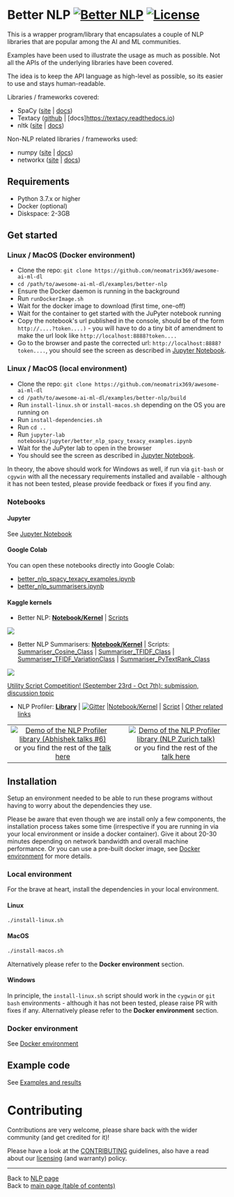 # Better NLP [![Better NLP](https://img.shields.io/docker/pulls/neomatrix369/better-nlp.svg)](https://hub.docker.com/r/neomatrix369/better-nlp) [![License](https://img.shields.io/badge/License-Apache%202.0-blue.svg)](https://opensource.org/licenses/Apache-2.0)

This is a wrapper program/library that encapsulates a couple of NLP libraries that are popular among the AI and ML communities.

Examples have been used to illustrate the usage as much as possible. Not all the APIs of the underlying libraries have been covered.

The idea is to keep the API language as high-level as possible, so its easier to use and stays human-readable.

Libraries / frameworks covered:

- SpaCy ([site](https://spacy.io/) | [docs](https://spacy.io/usage/))
- Textacy ([github](https://github.com/chartbeat-labs/textacy) | [docs]https://textacy.readthedocs.io)
- nltk ([site](http://www.nltk.org/) | [docs](https://buildmedia.readthedocs.org/media/pdf/nltk/latest/nltk.pdf))

Non-NLP related libraries / frameworks used:
- numpy ([site](https://www.numpy.org/) | [docs](https://docs.scipy.org/doc/))
- networkx ([site](https://networkx.github.io/) | [docs](https://networkx.github.io/documentation/stable/index.html))

## Requirements

- Python 3.7.x or higher
- Docker (optional)
- Diskspace: 2-3GB

## Get started

### Linux / MacOS (Docker environment)

- Clone the repo: `git clone https://github.com/neomatrix369/awesome-ai-ml-dl`
- `cd /path/to/awesome-ai-ml-dl/examples/better-nlp`
- Ensure the Docker daemon is running in the background
- Run `runDockerImage.sh`
- Wait for the docker image to download (first time, one-off)
- Wait for the container to get started with the JuPyter notebook running
- Copy the notebook's url published in the console, should be of the form `http://....?token....)` - you will have to do a tiny bit of amendment to make the url look like `http://localhost:8888?token....`
- Go to the browser and paste the corrected url: `http://localhost:8888?token....`, you should see the screen as described in [Jupyter Notebook](./docs/Jupyter_notebook.md).

### Linux / MacOS (local environment)

- Clone the repo: `git clone https://github.com/neomatrix369/awesome-ai-ml-dl`
- `cd /path/to/awesome-ai-ml-dl/examples/better-nlp/build`
- Run `install-linux.sh` or `install-macos.sh` depending on the OS you are running on
- Run `install-dependencies.sh`
- Run `cd ..`
- Run `jupyter-lab notebooks/jupyter/better_nlp_spacy_texacy_examples.ipynb`
- Wait for the JuPyter lab to open in the browser
- You should see the screen as described in [Jupyter Notebook](./docs/Jupyter_notebook.md).

In theory, the above should work for Windows as well, if run via `git-bash` or `cgywin` with all the necessary requirements installed and available - although it has not been tested, please provide feedback or fixes if you find any.

### Notebooks

#### Jupyter

See [Jupyter Notebook](./docs/Jupyter_notebook.md) 

#### Google Colab

You can open these notebooks directly into Google Colab:
- [better_nlp_spacy_texacy_examples.ipynb](./notebooks/google-colab/better_nlp_spacy_texacy_examples.ipynb) 
- [better_nlp_summarisers.ipynb](./notebooks/google-colab/better_nlp_summarisers.ipynb)

#### Kaggle kernels

- Better NLP: **[Notebook/Kernel](https://www.kaggle.com/neomatrix369/better-nlp-class-notebook)** | [Scripts](https://www.kaggle.com/neomatrix369/betternlpclass)

![](https://www.googleapis.com/download/storage/v1/b/kaggle-user-content/o/inbox%2F2620712%2F7f251565a07399d0367d0401f3b9e498%2FScreen%20Shot%202019-10-06%20at%2020.25.45.png?generation=1570390145278471&alt=media)

- Better NLP Summarisers: **[Notebook/Kernel](https://www.kaggle.com/neomatrix369/better-nlp-summarisers-notebook)** | Scripts: [Summariser_Cosine_Class](https://www.kaggle.com/neomatrix369/summarisercosineclass) | [Summariser_TFIDF_Class](https://www.kaggle.com/neomatrix369/summarisertfidfclass) | [Summariser_TFIDF_VariationClass](https://www.kaggle.com/neomatrix369/summarisertfidfvariationclass) | [Summariser_PyTextRank_Class](https://www.kaggle.com/neomatrix369/summariser-pytextrank-class)

![](https://www.googleapis.com/download/storage/v1/b/kaggle-user-content/o/inbox%2F2620712%2F7073603b0cf742ab00417ed7502bc2a4%2FScreen%20Shot%202019-10-06%20at%2020.28.09.png?generation=1570390178748534&alt=media)

[Utility Script Competition! (September 23rd - Oct 7th): submission, discussion topic](https://www.kaggle.com/general/109651#642354)

- NLP Profiler:
**[Library](https://github.com/neomatrix369/nlp_profiler)** | [![Gitter](https://badges.gitter.im/nlp_profiler/community.svg)](https://gitter.im/nlp_profiler/community?utm_source=badge&utm_medium=badge&utm_campaign=pr-badge) |[Notebook/Kernel](https://www.kaggle.com/neomatrix369/nlp-profiler-simple-dataset) | [Script](https://www.kaggle.com/neomatrix369/nlp-profiler-class) | [Other related links](https://www.kaggle.com/general/166954)

<table>
  <tr>
    <td align="center"><a href="https://youtu.be/sdPOyqMfK7M?t=2274"><img alt="Demo of the NLP Profiler library (Abhishek talks #6)" src=https://user-images.githubusercontent.com/1570917/88474968-8fb48980-cf23-11ea-944d-0a1069174ede.png></a> or you find the rest of the <a href=https://www.youtube.com/watch?v=sdPOyqMfK7M>talk here</a></td>
<td>
  <td align="center"><a href="https://youtu.be/wHIcQWeOugI?t=808"><img alt="Demo of the NLP Profiler library (NLP Zurich talk)" src=https://secure.meetupstatic.com/photos/event/5/7/3/highres_492541395.jpeg></a> or you find the rest of the <a href=https://www.youtube.com/watch?v=wHIcQWeOugI>talk here</a></td>
  
  </tr>
</table>


## Installation

Setup an environment needed to be able to run these programs without having to worry about the dependencies they use.

Please be aware that even though we are install only a few components, the installation process takes some time (irrespective if you are running in via your local environment or inside a docker container). Give it about 20-30 minutes depending on network bandwidth and overall machine performance. Or you can use a pre-built docker image, see [Docker environment](README.md#docker_environment.md) for more details.

### Local environment

For the brave at heart, install the dependencies in your local environment.

#### Linux

```bash
./install-linux.sh
```

#### MacOS

```bash
./install-macos.sh
```

Alternatively please refer to the **Docker environment** section.

#### Windows

In principle, the `install-linux.sh` script should work in the `cygwin` or `git bash` environments - although it has not been tested, please raise PR with fixes if any. Alternatively please refer to the **Docker environment** section.

### Docker environment

See [Docker environment](./docs/Docker_environment.md)

## Example code

See [Examples and results](./docs/Examples.md)

# Contributing

Contributions are very welcome, please share back with the wider community (and get credited for it)!

Please have a look at the [CONTRIBUTING](../../CONTRIBUTING.md) guidelines, also have a read about our [licensing](./LICENSE.md) (and warranty) policy.

---

Back to [NLP page](../../natural-language-processing/README.md#natural-language-processing-nlp) </br>
Back to [main page (table of contents)](../../README.md)